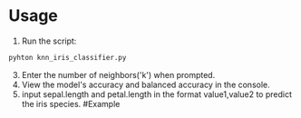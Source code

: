 # Usage
1. Run the script:
```bash
pyhton knn_iris_classifier.py
```
3. Enter the number of neighbors('k') when prompted.
4. View the model's accuracy and balanced accuracy in the console.
5. input sepal.length and petal.length in the format value1,value2 to predict the iris species.
#Example
